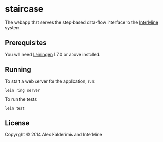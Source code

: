 # staircase

The webapp that serves the step-based data-flow interface to the
[InterMine](http://www.intermine.org) system.

## Prerequisites

You will need [Leiningen][1] 1.7.0 or above installed.

[1]: https://github.com/technomancy/leiningen

## Running

To start a web server for the application, run:

    lein ring server

To run the tests:

    lein test

## License

Copyright © 2014 Alex Kalderimis and InterMine
